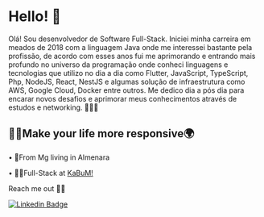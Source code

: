 # Hello! 👋

Olá! Sou desenvolvedor de Software Full-Stack. Iniciei minha carreira em meados de 2018 com a linguagem Java onde me interessei bastante pela profissão, de acordo com esses anos fui me aprimorando e entrando mais profundo no universo da programação onde conheci linguagens e tecnologias que utilizo no dia a dia como Flutter, JavaScript, TypeScript, Php, NodeJS, React, NestJS e algumas solução de infraestrutura como AWS, Google Cloud, Docker entre outros. Me dedico dia a pós dia para encarar novos desafios e aprimorar meus conhecimentos através de estudos e networking. 👩‍🚀🚀

## 👨‍🚀Make your life more responsive🌍 
• 🚩From Mg living in Almenara

• 👨‍💻Full-Stack at [KaBuM!]("https://www.linkedin.com/company/kabum/mycompany/verification/")



Reach me out 
🐱‍💻


[![Linkedin Badge](https://camo.githubusercontent.com/a9d413435371b306fac2ff4d1dcfa85877d9deb93bb90ce7d8444b260d7a9922/68747470733a2f2f696d672e736869656c64732e696f2f62616467652f2d4c696e6b6564496e2d626c75653f7374796c653d666c61742d737175617265266c6f676f3d4c696e6b6564696e266c6f676f436f6c6f723d7768697465266c696e6b3d68747470733a2f2f7777772e6c696e6b6564696e2e636f6d2f696e2f697361646f72612d726f647269677565732d7374616e6761726c696e2d3438343032623134312f)](https://www.linkedin.com/in/rafael-lopes-3a7023175/)

